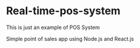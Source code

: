 # Real-time-pos-system
This is just an example of POS System

Simple point of sales app using Node.js and React.js
